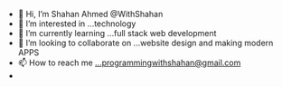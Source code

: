 - 👋 Hi, I’m Shahan Ahmed @WithShahan
- 👀 I’m interested in ...technology
- 🌱 I’m currently learning ...full stack web development
- 💞️ I’m looking to collaborate on ...website design and making modern APPS
- 📫 How to reach me ...programmingwithshahan@gmail.com
- 

